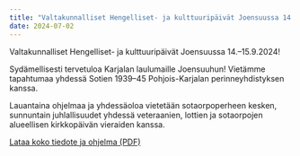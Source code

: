 ```yaml
---
title: "Valtakunnalliset Hengelliset- ja kulttuuripäivät Joensuussa 14.–15.9.2024"
date: 2024-07-02
---
```


Valtakunnalliset Hengelliset- ja kulttuuripäivät Joensuussa 14.–15.9.2024!

Sydämellisesti tervetuloa Karjalan laulumaille Joensuuhun! Vietämme tapahtumaa yhdessä
Sotien 1939–45 Pohjois-Karjalan perinneyhdistyksen kanssa.

Lauantaina ohjelmaa ja yhdessäoloa vietetään sotaorpoperheen kesken, sunnuntain juhlallisuudet yhdessä
veteraanien, lottien ja sotaorpojen alueellisen kirkkopäivän vieraiden kanssa.

<a href="../../files/tiedotteet/valtakunnalliset-hengelliset-ja-kulttuuripaivat-joensuussa-14–1509-2024.pdf">Lataa koko tiedote ja ohjelma (PDF)</a>

